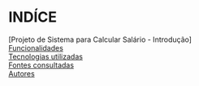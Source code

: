 # INDÍCE
[Projeto de Sistema para Calcular Salário - Introdução]<br>
[Funcionalidades](#funcionalidades)  
[Tecnologias utilizadas](#tecnologias-utilizadas)  
[Fontes consultadas](#fontes-consultadas)  
[Autores](#autores) 